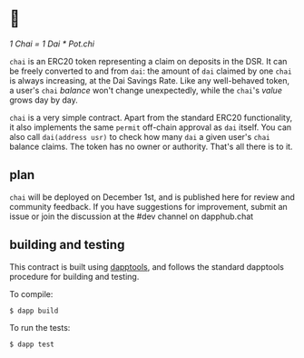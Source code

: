 # 🍵

_1 Chai = 1 Dai * Pot.chi_

`chai` is an ERC20 token representing a claim on deposits in the DSR. It can be freely converted to and from `dai`: the amount of `dai` claimed by one `chai` is always increasing, at the Dai Savings Rate. Like any well-behaved token, a user's `chai` _balance_ won't change unexpectedly, while the `chai`'s _value_ grows day by day.

`chai` is a very simple contract. Apart from the standard ERC20 functionality, it also implements the same `permit` off-chain approval as `dai` itself. You can also call `dai(address usr)` to check how many `dai` a given user's `chai` balance claims. The token has no owner or authority. That's all there is to it.

## plan

`chai` will be deployed on December 1st, and is published here for review and community feedback. If you have suggestions for improvement, submit an issue or join the discussion at the #dev channel on dapphub.chat

## building and testing

This contract is built using [dapptools](http://dapp.tools/), and follows the standard dapptools procedure for building and testing.

To compile:
```sh
$ dapp build
```

To run the tests:
```sh
$ dapp test
```
